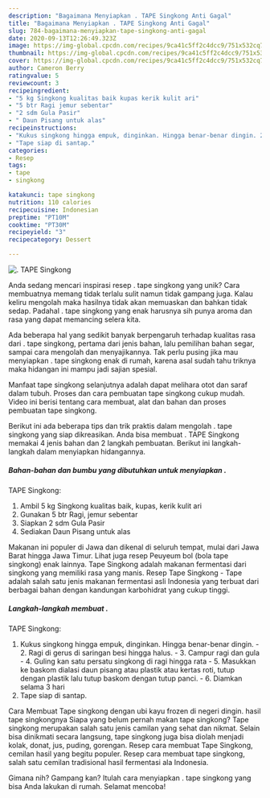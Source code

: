 ```yaml
---
description: "Bagaimana Menyiapkan . TAPE Singkong Anti Gagal"
title: "Bagaimana Menyiapkan . TAPE Singkong Anti Gagal"
slug: 784-bagaimana-menyiapkan-tape-singkong-anti-gagal
date: 2020-09-13T12:26:49.323Z
image: https://img-global.cpcdn.com/recipes/9ca41c5ff2c4dcc9/751x532cq70/tape-singkong-foto-resep-utama.jpg
thumbnail: https://img-global.cpcdn.com/recipes/9ca41c5ff2c4dcc9/751x532cq70/tape-singkong-foto-resep-utama.jpg
cover: https://img-global.cpcdn.com/recipes/9ca41c5ff2c4dcc9/751x532cq70/tape-singkong-foto-resep-utama.jpg
author: Cameron Berry
ratingvalue: 5
reviewcount: 3
recipeingredient:
- "5 kg Singkong kualitas baik kupas kerik kulit ari"
- "5 btr Ragi jemur sebentar"
- "2 sdm Gula Pasir"
- " Daun Pisang untuk alas"
recipeinstructions:
- "Kukus singkong hingga empuk, dinginkan. Hingga benar-benar dingin. 2. Ragi di gerus di saringan besi hingga halus. 3. Campur ragi dan gula 4. Guling kan satu persatu singkong di ragi hingga rata 5. Masukkan ke baskom dialasi daun pisang atau plastik atau kertas roti, tutup dengan plastik lalu tutup baskom dengan tutup panci. 6. Diamkan selama 3 hari"
- "Tape siap di santap."
categories:
- Resep
tags:
- tape
- singkong

katakunci: tape singkong 
nutrition: 110 calories
recipecuisine: Indonesian
preptime: "PT10M"
cooktime: "PT30M"
recipeyield: "3"
recipecategory: Dessert

---
```



![.
TAPE Singkong](https://img-global.cpcdn.com/recipes/9ca41c5ff2c4dcc9/751x532cq70/tape-singkong-foto-resep-utama.jpg)

Anda sedang mencari inspirasi resep .
tape singkong yang unik? Cara membuatnya memang tidak terlalu sulit namun tidak gampang juga. Kalau keliru mengolah maka hasilnya tidak akan memuaskan dan bahkan tidak sedap. Padahal .
tape singkong yang enak harusnya sih punya aroma dan rasa yang dapat memancing selera kita.

Ada beberapa hal yang sedikit banyak berpengaruh terhadap kualitas rasa dari .
tape singkong, pertama dari jenis bahan, lalu pemilihan bahan segar, sampai cara mengolah dan menyajikannya. Tak perlu pusing jika mau menyiapkan .
tape singkong enak di rumah, karena asal sudah tahu triknya maka hidangan ini mampu jadi sajian spesial.

Manfaat tape singkong selanjutnya adalah dapat melihara otot dan saraf dalam tubuh. Proses dan cara pembuatan tape singkong cukup mudah. Video ini berisi tentang cara membuat, alat dan bahan dan proses pembuatan tape singkong.


Berikut ini ada beberapa tips dan trik praktis dalam mengolah .
tape singkong yang siap dikreasikan. Anda bisa membuat .
TAPE Singkong memakai 4 jenis bahan dan 2 langkah pembuatan. Berikut ini langkah-langkah dalam menyiapkan hidangannya.

<!--inarticleads1-->

##### Bahan-bahan dan bumbu yang dibutuhkan untuk menyiapkan .
TAPE Singkong:

1. Ambil 5 kg Singkong kualitas baik, kupas, kerik kulit ari
1. Gunakan 5 btr Ragi, jemur sebentar
1. Siapkan 2 sdm Gula Pasir
1. Sediakan  Daun Pisang untuk alas


Makanan ini populer di Jawa dan dikenal di seluruh tempat, mulai dari Jawa Barat hingga Jawa Timur. Lihat juga resep Peuyeum bol (bola tape singkong) enak lainnya. Tape Singkong adalah makanan fermentasi dari singkong yang memiliki rasa yang manis. Resep Tape Singkong - Tape adalah salah satu jenis makanan fermentasi asli Indonesia yang terbuat dari berbagai bahan dengan kandungan karbohidrat yang cukup tinggi. 

<!--inarticleads2-->

##### Langkah-langkah membuat .
TAPE Singkong:

1. Kukus singkong hingga empuk, dinginkan. Hingga benar-benar dingin. - 2. Ragi di gerus di saringan besi hingga halus. - 3. Campur ragi dan gula - 4. Guling kan satu persatu singkong di ragi hingga rata - 5. Masukkan ke baskom dialasi daun pisang atau plastik atau kertas roti, tutup dengan plastik lalu tutup baskom dengan tutup panci. - 6. Diamkan selama 3 hari
1. Tape siap di santap.


Cara Membuat Tape singkong dengan ubi kayu frozen di negeri dingin. hasil tape singkongnya Siapa yang belum pernah makan tape singkong? Tape singkong merupakan salah satu jenis camilan yang sehat dan nikmat. Selain bisa dinikmati secara langsung, tape singkong juga bisa diolah menjadi kolak, donat, jus, puding, gorengan. Resep cara membuat Tape Singkong, cemilan hasil yang begitu populer. Resep cara membuat tape singkong, salah satu cemilan tradisional hasil fermentasi ala Indonesia. 

Gimana nih? Gampang kan? Itulah cara menyiapkan .
tape singkong yang bisa Anda lakukan di rumah. Selamat mencoba!
